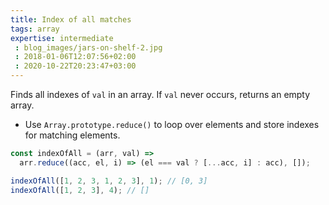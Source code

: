 ```yaml
---
title: Index of all matches
tags: array
expertise: intermediate
 : blog_images/jars-on-shelf-2.jpg
 : 2018-01-06T12:07:56+02:00
 : 2020-10-22T20:23:47+03:00
---
```


Finds all indexes of `val` in an array.
If `val` never occurs, returns an empty array.

- Use `Array.prototype.reduce()` to loop over elements and store indexes for matching elements.

```js
const indexOfAll = (arr, val) =>
  arr.reduce((acc, el, i) => (el === val ? [...acc, i] : acc), []);
```

```js
indexOfAll([1, 2, 3, 1, 2, 3], 1); // [0, 3]
indexOfAll([1, 2, 3], 4); // []
```
